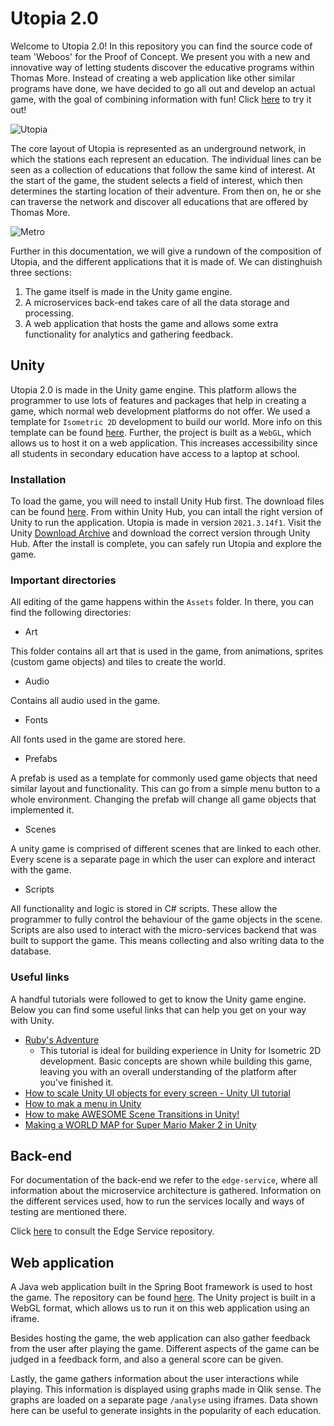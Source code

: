 # Utopia 2.0
Welcome to Utopia 2.0! In this repository you can find the source code of team 'Weboos' for the Proof of Concept. We present you with a new and innovative way of letting students discover the educative programs within Thomas More. Instead of creating a web application like other similar programs have done, we have decided to go all out and develop an actual game, with the goal of combining information with fun! Click [here](https://utopia-utopiasite-kevinvandeputte-tm.cloud.okteto.net/) to try it out!

![Utopia](https://user-images.githubusercontent.com/74854941/212747487-a3783889-fae9-4cdf-b17f-36f2a3429990.png)

The core layout of Utopia is represented as an underground network, in which the stations each represent an education. The individual lines can be seen as a collection of educations that follow the same kind of interest. At the start of the game, the student selects a field of interest, which then determines the starting location of their adventure. From then on, he or she can traverse the network and discover all educations that are offered by Thomas More.

![Metro](https://user-images.githubusercontent.com/74854941/212755668-511688ca-6d7e-4c9a-8a33-e5dd3e1bfc0e.png)

Further in this documentation, we will give a rundown of the composition of Utopia, and the different applications that it is made of. We can distinghuish three  sections:
1. The game itself is made in the Unity game engine.
2. A microservices back-end takes care of all the data storage and processing.
3. A web application that hosts the game and allows some extra functionality for analytics and gathering feedback.

## Unity
Utopia 2.0 is made in the Unity game engine. This platform allows the programmer to use lots of features and packages that help in creating a game, which normal web development platforms do not offer. We used a template for `Isometric 2D` development to build our world. More info on this template can be found [here](https://blog.unity.com/technology/isometric-2d-environments-with-tilemap). Further, the project is built as a `WebGL`, which allows us to host it on a web application. This increases accessibility since all students in secondary education have access to a laptop at school.

### Installation
To load the game, you will need to install Unity Hub first. The download files can be found [here](https://unity.com/download). From within Unity Hub, you can intall the right version of Unity to run the application. Utopia is made in version `2021.3.14f1`. Visit the Unity [Download Archive](https://unity.com/releases/editor/archive) and download the correct version through Unity Hub. After the install is complete, you can safely run Utopia and explore the game.

### Important directories
All editing of the game happens within the `Assets` folder. In there, you can find the following directories:
- Art

This folder contains all art that is used in the game, from animations, sprites (custom game objects) and tiles to create the world.

- Audio

Contains all audio used in the game.

- Fonts

All fonts used in the game are stored here.

- Prefabs

A prefab is used as a template for commonly used game objects that need similar layout and functionality. This can go from a simple menu button to a whole environment. Changing the prefab will change all game objects that implemented it.

- Scenes

A unity game is comprised of different scenes that are linked to each other. Every scene is a separate page in which the user can explore and interact with the game.

- Scripts

All functionality and logic is stored in C# scripts. These allow the programmer to fully control the behaviour of the game objects in the scene. Scripts are also used to interact with the micro-services backend that was built to support the game. This means collecting and also writing data to the database.

### Useful links
A handful tutorials were followed to get to know the Unity game engine. Below you can find some useful links that can help you get on your way with Unity.

- [Ruby's Adventure](https://learn.unity.com/project/ruby-s-2d-rpg)
  - This tutorial is ideal for building experience in Unity for Isometric 2D development. Basic concepts are shown while building this game, leaving you with an overall understanding of the platform after you've finished it.
- [How to scale Unity UI objects for every screen - Unity UI tutorial](https://www.youtube.com/watch?v=QnT-2KxVvyk&ab_channel=CocoCode)
- [How to mak a menu in Unity](https://www.youtube.com/watch?v=lF26yGJbsQk&ab_channel=Tarodev)
- [How to make AWESOME Scene Transitions in Unity!](https://www.youtube.com/watch?v=CE9VOZivb3I&t=836s&ab_channel=Brackeys)
- [Making a WORLD MAP for Super Mario Maker 2 in Unity](https://www.youtube.com/watch?v=bhODmOh40Ks&ab_channel=PolyMars)

## Back-end
For documentation of the back-end we refer to the `edge-service`, where all information about the microservice architecture is gathered. Information on the different services used, how to run the services locally and ways of testing are mentioned there.

Click [here](https://github.com/KevinVandeputte-TM/utopia_edgeservice) to consult the Edge Service repository.

## Web application
A Java web application built in the Spring Boot framework is used to host the game. The repository can be found [here](https://github.com/ValerieBecquart/project4website). The Unity project is built in a WebGL format, which allows us to run it on this web application using an iframe. 

Besides hosting the game, the web application can also gather feedback from the user after playing the game. Different aspects of the game can be judged in a feedback form, and also a general score can be given.

Lastly, the game gathers information about the user interactions while playing. This information is displayed using graphs made in Qlik sense. The graphs are loaded on a separate page `/analyse` using iframes. Data shown here can be useful to generate insights in the popularity of each education.
